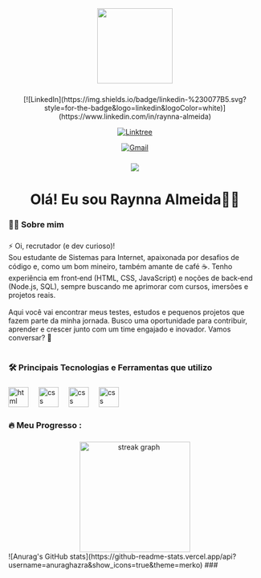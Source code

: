 <div align="center">
  <img height="150" src="https://media.giphy.com/media/M9gbBd9nbDrOTu1Mqx/giphy.gif"  />
</div>

###

<div align="center">
  [![LinkedIn](https://img.shields.io/badge/linkedin-%230077B5.svg?style=for-the-badge&logo=linkedin&logoColor=white)](https://www.linkedin.com/in/raynna-almeida)
  
  [![Linktree](https://img.shields.io/badge/linktree-39E09B?style=for-the-badge&logo=linktree&logoColor=white)](https://linktr.ee/saahrt)
  
  [![Gmail](https://img.shields.io/badge/Gmail-D14836?style=for-the-badge&logo=gmail&logoColor=white)](mailto:raynna.almeidaa@gmail.com)
</div>


###

<div align="center">
  <img src="https://visitor-badge.laobi.icu/badge?page_id=saahrt.saahrt&"  />
</div>

###

<h1 align="center">Olá! Eu sou Raynna Almeida👋🏾</h1>

###

<h3 align="left">👩‍💻  Sobre mim</h3>

###

<p align="left">⚡ Oi, recrutador (e dev curioso)!<br>Sou estudante de Sistemas para Internet, apaixonada por desafios de código e, como um bom mineiro, também amante de café ☕. Tenho experiência em front‑end (HTML, CSS, JavaScript) e noções de back‑end (Node.js, SQL), sempre buscando me aprimorar com cursos, imersões e projetos reais.<br><br>Aqui você vai encontrar meus testes, estudos e pequenos projetos que fazem parte da minha jornada. Busco uma oportunidade para contribuir, aprender e crescer junto com um time engajado e inovador. Vamos conversar? 🚀<br><br></p>

###

<h3 align="left">🛠 Principais Tecnologias e Ferramentas que utilizo</h3>

###

<div align="left">
  <img src="https://img.shields.io/badge/HTML-239120?style=for-the-badge&logo=html5&logoColor=white" height="40" alt="html logo"  />
  <img width="12" />
  <img src="https://img.shields.io/badge/CSS-239120?&style=for-the-badge&logo=css3&logoColor=white" height="40" alt="css logo"  />
  <img width="12" />
  <img src="https://img.shields.io/badge/Python-14354C?style=for-the-badge&logo=python&logoColor=white" height="40" alt="css logo"  />
  <img width="12" />
  <img src="https://img.shields.io/badge/Node.js-43853D?style=for-the-badge&logo=node.js&logoColor=white" height="40" alt="css logo"  />
  <img width="12" />
</div>

###

<h3 align="left">🔥   Meu Progresso :</h3>

###

<div align="center">
  <img src="https://streak-stats.demolab.com?user=saahrt&locale=en&mode=daily&theme=dark&hide_border=false&border_radius=5&order=3" height="220" alt="streak graph"  />
</div>
![Anurag's GitHub stats](https://github-readme-stats.vercel.app/api?username=anuraghazra&show_icons=true&theme=merko)
###
